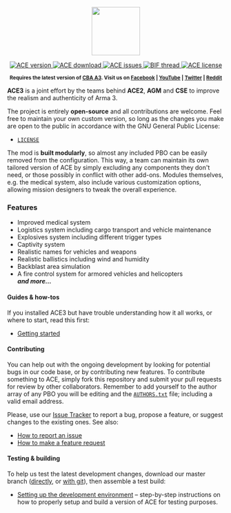 <p align="center">
    <img src="https://github.com/acemod/ACE3/blob/master/extras/assets/logo/black/ACE3-Logo.jpg"
         height="112">
</p>
<p align="center">
    <a href="https://github.com/acemod/ACE3/releases">
        <img src="http://img.shields.io/badge/Version-3.0.0-blue.svg?style=flat"
             alt="ACE version">
    </a>
    <a href="https://github.com/acemod/ACE3/archive/master.zip">
        <img src="http://img.shields.io/badge/Download-48.3_MB-green.svg?style=flat"
             alt="ACE download">
    </a>
    <a href="https://github.com/acemod/ACE3/issues">
        <img src="http://img.shields.io/github/issues-raw/acemod/ACE3.svg?style=flat&label=Issues"
             alt="ACE issues">
    </a>
    <a href="http://forums.bistudio.com/showthread.php?190433-ACE3-A-collaborative-merger-between-AGM-CSE-and-ACE&p=2910796&viewfull=1#post2910796">
        <img src="https://img.shields.io/badge/BIF-Thread-lightgrey.svg?style=flat"
             alt="BIF thread">
    </a>
    <a href="https://github.com/acemod/ACE3/blob/master/LICENSE">
        <img src="http://img.shields.io/badge/License-GPLv2-red.svg?style=flat"
             alt="ACE license">
    </a>
</p>
<p align="center"><sup><strong>Requires the latest version of <a href="http://www.armaholic.com/page.php?id=18767">CBA A3</a>. Visit us on <a href="https://www.facebook.com/ACE3Mod">Facebook</a> | <a href="https://www.youtube.com/c/ACE3Mod">YouTube</a> | <a href="https://twitter.com/ACE3Mod">Twitter</a> | <a href="http://www.reddit.com/r/arma/search?q=ACE&restrict_sr=on&sort=new&t=all">Reddit</a></strong></sup></p>

**ACE3** is a joint effort by the teams behind **ACE2**, **AGM** and **CSE** to improve the realism and authenticity of Arma 3.

The project is entirely **open-source** and all contributions are welcome. Feel free to maintain your own custom version, so long as the changes you make are open to the public in accordance with the GNU General Public License:
* [`LICENSE`](https://github.com/acemod/ACE3/blob/master/LICENSE)

The mod is **built modularly**, so almost any included PBO can be easily removed from the configuration. This way, a team can maintain its own tailored version of ACE by simply excluding any components they don't need, or those possibly in conflict with other add-ons. Modules themselves, e.g. the medical system, also include various customization options, allowing mission designers to tweak the overall experience.

### Features
* Improved medical system
* Logistics system including cargo transport and vehicle maintenance
* Explosives system including different trigger types
* Captivity system
* Realistic names for vehicles and weapons
* Realistic ballistics including wind and humidity
* Backblast area simulation
* A fire control system for armored vehicles and helicopters<br>
***and more...***

#### Guides & how-tos
If you installed ACE3 but have trouble understanding how it all works, or where to start, read this first:
* [Getting started](https://github.com/acemod/ACE3/blob/master/documentation/user/getting-started.md)

#### Contributing
You can help out with the ongoing development by looking for potential bugs in our code base, or by contributing new features. To contribute something to ACE, simply fork this repository and submit your pull requests for review by other collaborators. Remember to add yourself to the author array of any PBO you will be editing and the [`AUTHORS.txt`](https://github.com/acemod/ACE3/blob/master/AUTHORS.txt) file; including a valid email address.

Please, use our [Issue Tracker](https://github.com/acemod/ACE3/issues) to report a bug, propose a feature, or suggest changes to the existing ones. See also:
* [How to report an issue](http://ace3mod.com/wiki/user/how-to-report-an-issue.html)
* [How to make a feature request](http://ace3mod.com/wiki/user/how-to-make-a-feature-request.html)

#### Testing & building
To help us test the latest development changes, download our master branch ([directly](https://github.com/acemod/ACE3/archive/master.zip), or [with git](https://help.github.com/articles/fetching-a-remote/)), then assemble a test build:
* [Setting up the development environment](https://github.com/acemod/ACE3/blob/master/documentation/development/setting-up-the-development-environment.md) – step-by-step instructions on how to properly setup and build a version of ACE for testing purposes.
